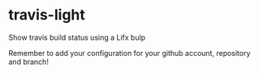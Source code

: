 # travis-light
Show travis build status using a Lifx bulp

Remember to add your configuration for your github account, repository and branch!
